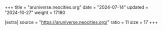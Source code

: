 +++
title = "aruniverse.neocities.org"
date = "2024-07-14"
updated = "2024-10-27"
weight = 17180

[extra]
source = "https://aruniverse.neocities.org/"
ratio = 11
size = 17
+++
